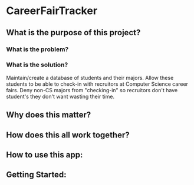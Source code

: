 # CareerFairTracker

## What is the purpose of this project?

### What is the problem?

### What is the solution?
Maintain/create a database of students and their majors. Allow these students to be able to check-in with recruitors at Computer Science career fairs. Deny non-CS majors from "checking-in" so recruitors don't have student's they don't want wasting their time.

## Why does this matter?

## How does this all work together?

## How to use this app:

## Getting Started:
